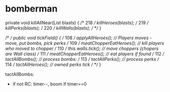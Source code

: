 bomberman
=========


private void killAllNear(List<Blast> blasts) {
/* 218 */     killHeroes(blasts);
/* 219 */     killPerks(blasts);
/* 220 */     killWalls(blasts);
/*     */   }



/*     */   public void tickField() {
/* 108 */     applyAllHeroes();         // Players moves - move, put bombs, pick perks
/* 109 */     meatChopperEatHeroes();   // kill players who moved to chopper
/* 110 */     this.walls.tick();        // move choppers (chopers are Wall class)
/* 111 */     meatChopperEatHeroes();   // eat players if found
/* 112 */     tactAllBombs();           // process bombs:
/* 113 */     tactAllPerks();           // process perks
/* 114 */     tactAllHeroes();          // owned perks tick
/*     */   }

tactAllBombs:
 - if not RC: timer--, boom if timer==0